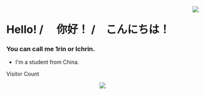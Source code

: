 <img align="right" src="https://github-readme-stats.vercel.app/api?username=ichrin&show_icons=true&theme=vue&hide_title=true" />

# Hello! / 　你好！ /　こんにちは！

### You can call me 1rin or Ichrin.

- I'm a student from China.

Visitor Count
<p align="center">
<img src="https://visitor-count-b8lb.vercel.app/api/ichrin" />
</p>
